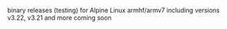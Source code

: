 binary releases (testing) for Alpine Linux armhf/armv7 including versions v3.22, v3.21 and more coming soon
